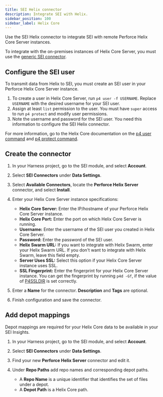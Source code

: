 ```yaml
---
title: SEI Helix connector
description: Integrate SEI with Helix.
sidebar_position: 100
sidebar_label: Helix Core
---
```


Use the SEI Helix connector to integrate SEI with remote Perforce Helix Core Server instances.

To integrate with the on-premises instances of Helix Core Server, you must use the [generic SEI connector](./sei-connector-generic.md).

## Configure the SEI user

To transmit data from Helix to SEI, you must create an SEI user in your Perforce Helix Core Server instance.

1. To create a user in Helix Core Server, run `p4 user -f USERNAME`. Replace `USERNAME` with the desired username for your SEI user.
2. Assign at least `list` permission to the user. You must have `super` access to run `p4 protect` and modify user permissions.
3. Note the username and password for the SEI user. You need this information to configure the SEI Helix connector.

For more information, go to the Helix Core documentation on the [p4 user command](https://www.perforce.com/manuals/cmdref/Content/CmdRef/p4_user.html) and [p4 protect command](https://www.perforce.com/manuals/cmdref/Content/CmdRef/p4_protect.html#p4_protect).

## Create the connector

1. In your Harness project, go to the SEI module, and select **Account**.
2. Select **SEI Connectors** under **Data Settings**.
3. Select **Available Connectors**, locate the **Perforce Helix Server** connector, and select **Install**.
4. Enter your Helix Core Server instance specifications:

   * **Helix Core Server:** Enter the IP/hostname of your Perforce Helix Core Server instance.
   * **Helix Core Port:** Enter the port on which Helix Core Server is running.
   * **Username:** Enter the username of the SEI user you created in Helix Core Server.
   * **Password:** Enter the password of the SEI user.
   * **Helix Swarm URL:** If you want to integrate with Helix Swarm, enter your Helix Swarm URL. If you don't want to integrate with Helix Swarm, leave this field empty.
   * **Server Uses SSL:** Select this option if your Helix Core Server instance uses SSL.
   * **SSL Fingerprint:** Enter the fingerprint for your Helix Core Server instance. You can get the fingerprint by running `p4d -Gf`, if the value of [P4SSLDIR](https://www.perforce.com/manuals/cmdref/Content/CmdRef/P4SSLDIR.html) is set correctly.

5. Enter a **Name** for the connector. **Description** and **Tags** are optional.
6. Finish configuration and save the connector.

## Add depot mappings

Depot mappings are required for your Helix Core data to be available in your SEI Insights.

1. In your Harness project, go to the SEI module, and select **Account**.
2. Select **SEI Connectors** under **Data Settings**.
3. Find your new **Perforce Helix Server** connector and edit it.
4. Under **Repo Paths** add repo names and corresponding depot paths.

   * A **Repo Name** is a unique identifier that identifies the set of files under a depot.
   * A **Depot Path** is a Helix Core path.
